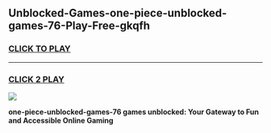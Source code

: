
## Unblocked-Games-one-piece-unblocked-games-76-Play-Free-gkqfh
<h3>
<a href="https://premium76.site?title=one-piece-unblocked-games-76&ref=21A">CLICK TO PLAY</a></h3>
<hr>

<h3>
<a href="https://premium76.site?title=one-piece-unblocked-games-76&ref=21A">CLICK 2 PLAY</a>
  
</h3>

<a href="https://premium76.site?title=one-piece-unblocked-games-76&ref=21A"><img src="https://clearcache.store/games.png"></a>


**one-piece-unblocked-games-76 games unblocked: Your Gateway to Fun and Accessible Online Gaming**

